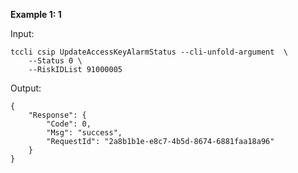 **Example 1: 1**



Input: 

```
tccli csip UpdateAccessKeyAlarmStatus --cli-unfold-argument  \
    --Status 0 \
    --RiskIDList 91000005
```

Output: 
```
{
    "Response": {
        "Code": 0,
        "Msg": "success",
        "RequestId": "2a8b1b1e-e8c7-4b5d-8674-6881faa18a96"
    }
}
```

